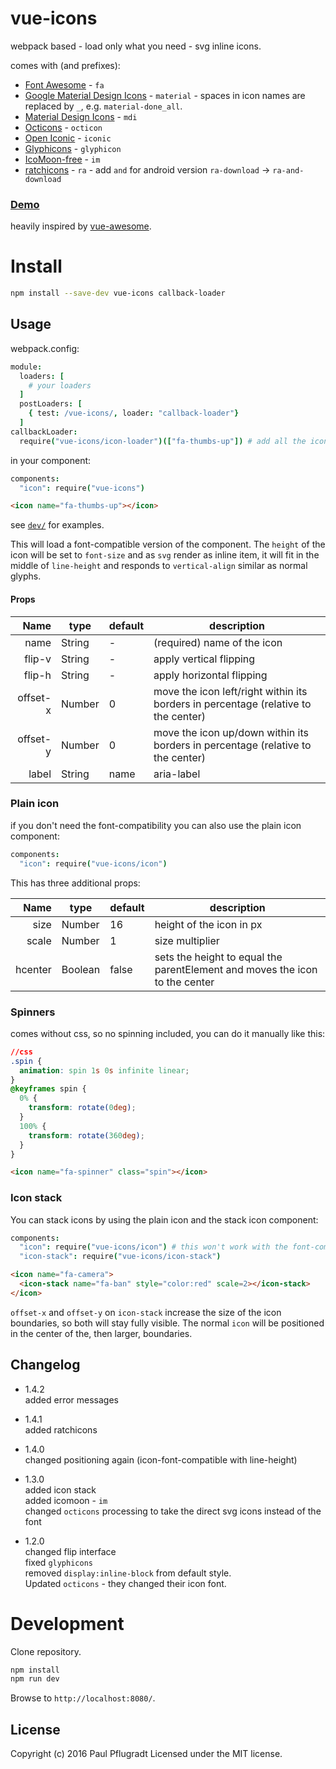 # vue-icons

webpack based - load only what you need - svg inline icons.

comes with (and prefixes):
- [Font Awesome](https://fortawesome.github.io/Font-Awesome/icons/) - `fa`
- [Google Material Design Icons](https://design.google.com/icons/) - `material` - spaces in icon names are replaced by `_`, e.g. `material-done_all`.
- [Material Design Icons](https://materialdesignicons.com/) - `mdi`
- [Octicons](https://octicons.github.com/) - `octicon`
- [Open Iconic](https://useiconic.com/open#icons) - `iconic`
- [Glyphicons](http://getbootstrap.com/components/#glyphicons) - `glyphicon`
- [IcoMoon-free](https://icomoon.io/#preview-free) - `im`
- [ratchicons](http://goratchet.com/components/#ratchicons) - `ra` - add `and` for android version `ra-download` -> `ra-and-download`


### [Demo](https://vue-comps.github.io/vue-icons)

heavily inspired by [vue-awesome](https://github.com/Justineo/vue-awesome).

# Install

```sh
npm install --save-dev vue-icons callback-loader
```

## Usage

webpack.config:
```coffee
module:
  loaders: [
    # your loaders
  ]
  postLoaders: [
    { test: /vue-icons/, loader: "callback-loader"}
  ]
callbackLoader:
  require("vue-icons/icon-loader")(["fa-thumbs-up"]) # add all the icons you need
```

in your component:
```coffee
components:
  "icon": require("vue-icons")
```
```html
<icon name="fa-thumbs-up"></icon>
```
see [`dev/`](https://github.com/vue-comps/vue-icons/tree/master/dev) for examples.

This will load a font-compatible version of the component.
The `height` of the icon will be set to `font-size` and as `svg` render as inline item, it will fit in the middle of `line-height` and responds to `vertical-align` similar as normal glyphs.

#### Props
Name | type | default | description
---:| --- | ---| ---
name | String | - | (required) name of the icon
flip-v | String | - | apply vertical flipping
flip-h | String | - | apply horizontal flipping
offset-x | Number | 0 | move the icon left/right within its borders in percentage (relative to the center)
offset-y | Number | 0 | move the icon up/down within its borders in percentage (relative to the center)
label | String | name | aria-label

### Plain icon

if you don't need the font-compatibility you can also use the plain icon component:
```coffee
components:
  "icon": require("vue-icons/icon")
```
This has three additional props:

Name | type | default | description
---:| --- | ---| ---
size | Number | 16 | height of the icon in px
scale | Number | 1 | size multiplier
hcenter | Boolean | false | sets the height to equal the parentElement and moves the icon to the center



### Spinners
comes without css, so no spinning included, you can do it manually like this:
```css
//css
.spin {
  animation: spin 1s 0s infinite linear;
}
@keyframes spin {
  0% {
    transform: rotate(0deg);
  }
  100% {
    transform: rotate(360deg);
  }
}
```
```html
<icon name="fa-spinner" class="spin"></icon>
```

### Icon stack
You can stack icons by using the plain icon and the stack icon component:
```coffee
components:
  "icon": require("vue-icons/icon") # this won't work with the font-compatible version (require("vue-icons"))
  "icon-stack": require("vue-icons/icon-stack")
```
```html
<icon name="fa-camera">
  <icon-stack name="fa-ban" style="color:red" scale=2></icon-stack>
</icon>
```
`offset-x` and `offset-y` on `icon-stack` increase the size of the icon boundaries, so both will stay fully visible.
The normal `icon` will be positioned in the center of the, then larger, boundaries.
## Changelog

- 1.4.2  
added error messages  

- 1.4.1  
added ratchicons  

- 1.4.0  
changed positioning again (icon-font-compatible with line-height)  

- 1.3.0  
added icon stack  
added icomoon - `im`  
changed `octicons` processing to take the direct svg icons instead of the font  

- 1.2.0  
changed flip interface  
fixed `glyphicons`  
removed `display:inline-block` from default style.  
Updated `octicons` - they changed their icon font.  

# Development
Clone repository.
```sh
npm install
npm run dev
```
Browse to `http://localhost:8080/`.

## License
Copyright (c) 2016 Paul Pflugradt
Licensed under the MIT license.
